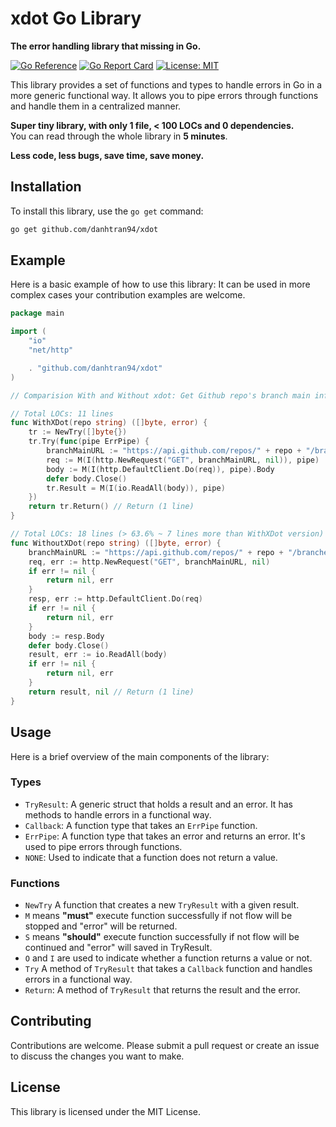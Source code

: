 # xdot Go Library

**The error handling library that missing in Go.**

[![Go Reference](https://pkg.go.dev/badge/github.com/danhtran94/xdot.svg)](https://pkg.go.dev/github.com/danhtran94/xdot)
[![Go Report Card](https://goreportcard.com/badge/github.com/danhtran94/xdot)](https://goreportcard.com/report/github.com/danhtran94/xdot)
[![License: MIT](https://img.shields.io/badge/License-MIT-yellow.svg)](https://opensource.org/licenses/MIT)

This library provides a set of functions and types to handle errors in Go in a more generic functional way. It allows you to pipe errors through functions and handle them in a centralized manner.

**Super tiny library, with only 1 file, < 100 LOCs and 0 dependencies.** \
You can read through the whole library in **5 minutes**.

**Less code, less bugs, save time, save money.**

## Installation

To install this library, use the `go get` command:

```bash
go get github.com/danhtran94/xdot
```

## Example

Here is a basic example of how to use this library:
It can be used in more complex cases your contribution examples are welcome.

```go
package main

import (
	"io"
	"net/http"

	. "github.com/danhtran94/xdot"
)

// Comparision With and Without xdot: Get Github repo's branch main information

// Total LOCs: 11 lines
func WithXDot(repo string) ([]byte, error) {
	tr := NewTry([]byte{})
	tr.Try(func(pipe ErrPipe) {
		branchMainURL := "https://api.github.com/repos/" + repo + "/branches/main" // Declare (1 line)
		req := M(I(http.NewRequest("GET", branchMainURL, nil)), pipe)              // Logic (4 lines)
		body := M(I(http.DefaultClient.Do(req)), pipe).Body
		defer body.Close()
		tr.Result = M(I(io.ReadAll(body)), pipe)
	})
	return tr.Return() // Return (1 line)
}

// Total LOCs: 18 lines (> 63.6% ~ 7 lines more than WithXDot version)
func WithoutXDot(repo string) ([]byte, error) {
	branchMainURL := "https://api.github.com/repos/" + repo + "/branches/main" // Declare (1 line)
	req, err := http.NewRequest("GET", branchMainURL, nil)                     // Logic (14 lines)
	if err != nil {
		return nil, err
	}
	resp, err := http.DefaultClient.Do(req)
	if err != nil {
		return nil, err
	}
	body := resp.Body
	defer body.Close()
	result, err := io.ReadAll(body)
	if err != nil {
		return nil, err
	}
	return result, nil // Return (1 line)
}

```


## Usage

Here is a brief overview of the main components of the library:

### Types

- `TryResult`: A generic struct that holds a result and an error. It has methods to handle errors in a functional way.
- `Callback`: A function type that takes an `ErrPipe` function.
- `ErrPipe`: A function type that takes an error and returns an error. It's used to pipe errors through functions.
- `NONE`: Used to indicate that a function does not return a value.

### Functions

- `NewTry` A function that creates a new `TryResult` with a given result.
- `M` means **"must"** execute function successfully if not flow will be stopped and "error" will be returned.
- `S` means **"should"** execute function successfully if not flow will be continued and "error" will saved in TryResult.
- `O` and `I` are used to indicate whether a function returns a value or not.
- `Try` A method of `TryResult` that takes a `Callback` function and handles errors in a functional way.
- `Return`: A method of `TryResult` that returns the result and the error.

## Contributing

Contributions are welcome. Please submit a pull request or create an issue to discuss the changes you want to make.

## License

This library is licensed under the MIT License.
